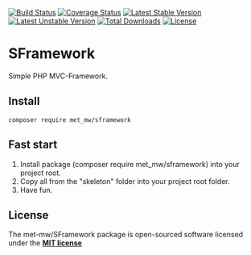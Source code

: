 [![Build Status](https://travis-ci.org/met-mw/SFramework.svg?branch=master)](https://travis-ci.org/met-mw/SFramework)
[![Coverage Status](https://coveralls.io/repos/github/met-mw/SFramework/badge.svg?branch=master)](https://coveralls.io/github/met-mw/SFramework?branch=master)
[![Latest Stable Version](https://poser.pugx.org/met_mw/sframework/v/stable)](https://packagist.org/packages/met_mw/sframework)
[![Latest Unstable Version](https://poser.pugx.org/met_mw/sframework/v/unstable)](https://packagist.org/packages/met_mw/sframework)
[![Total Downloads](https://poser.pugx.org/met_mw/sframework/downloads)](https://packagist.org/packages/met_mw/sframework)
[![License](https://poser.pugx.org/met_mw/sframework/license)](https://packagist.org/packages/met_mw/sframework)
# SFramework
Simple PHP MVC-Framework.

## Install
```
composer require met_mw/sframework
```

## Fast start
1. Install package (composer require met_mw/sframework) into your project root. 
2. Copy all from the "skeleton" folder into your project root folder.
3. Have fun.

## License
The met-mw/SFramework package is open-sourced software licensed under the **[MIT license](https://opensource.org/licenses/MIT)**